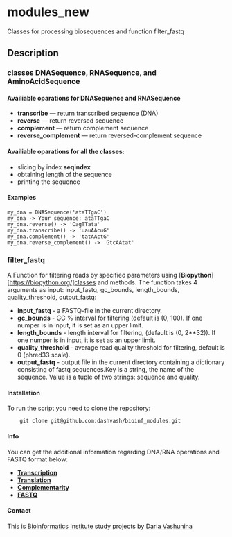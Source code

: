 # modules_new
Classes for processing biosequences and function filter_fastq

## Description
### classes DNASequence, RNASequence, and AminoAcidSequence 

#### Availiable oparations for DNASequence and RNASequence
* **transcribe** — return transcribed sequence (DNA)
* **reverse** — return reversed sequence
* **complement** — return complement sequence
* **reverse_complement** — return reversed-complement sequence

#### Availiable oparations for all the classes:
* slicing by index **seqindex**
* obtaining length of the sequence
* printing the sequence

#### Examples
    my_dna = DNASequence('ataTTgaC')
    my_dna -> Your sequence: ataTTgaC
    my_dna.reverse() -> 'CagTTata'
    my_dna.transcribe() -> 'uauAAcuG'
    my_dna.complement() -> 'tatAActG'
    my_dna.reverse_complement() -> 'GtcAAtat'

### filter_fastq
A Function for filtering reads by specified parameters using [**Biopython**][https://biopython.org/]classes and methods. The function takes 4 arguments as input: input_fastq, gc_bounds, length_bounds, quality_threshold, output_fastq:
* **input_fastq** - a FASTQ-file in the current directory.
* **gc_bounds** - GC % interval for filtering (default is (0, 100). If one numper is in input, it is set as an upper limit.
* **length_bounds** - length interval for filtering, (default is (0, 2**32)). If one numper is in input, it is set as an upper limit.
* **quality_threshold** - average read quality threshold for filtering, default is 0 (phred33 scale).
* **output_fastq** - output file in the current directory containing a  dictionary consisting of fastq sequences.Key is a string, the name of the sequence. Value is a tuple of two strings: sequence and quality.

#### Installation
To run the script you need to clone the repository:

        git clone git@github.com:dashvash/bioinf_modules.git


#### Info
You can get the additional information regarding DNA/RNA operations and FASTQ format below:
* [**Transcription**](https://en.wikipedia.org/wiki/Transcription_(biology))
* [**Translation**](https://en.wikipedia.org/wiki/Translation_(biology))
* [**Complementarity**](https://en.wikipedia.org/wiki/Complementarity_(molecular_biology))
* [**FASTQ**](https://en.wikipedia.org/wiki/FASTQ_format)


#### Contact
This is [Bioinformatics Institute](https://bioinf.me/) study projects by [Daria Vashunina](https://t.me/darivash)
